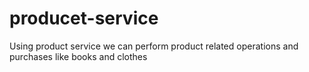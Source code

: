 # producet-service
Using product service we can perform product related operations and purchases like books and clothes
